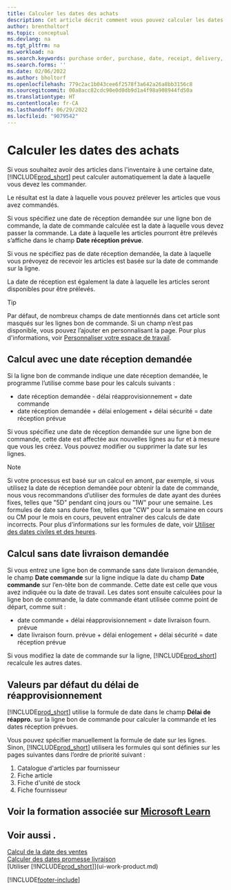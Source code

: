 ```yaml
---
title: Calculer les dates des achats
description: Cet article décrit comment vous pouvez calculer les dates des achats.
author: brentholtorf
ms.topic: conceptual
ms.devlang: na
ms.tgt_pltfrm: na
ms.workload: na
ms.search.keywords: purchase order, purchase, date, receipt, delivery, lead time
ms.search.forms: ''
ms.date: 02/06/2022
ms.author: bholtorf
ms.openlocfilehash: 779c2ac1b043cee6f2578f3a642a26a8bb3156c8
ms.sourcegitcommit: 00a8acc82cdc90e0d0db9d1a4f98a908944fd50a
ms.translationtype: HT
ms.contentlocale: fr-CA
ms.lasthandoff: 06/29/2022
ms.locfileid: "9079542"
---
```

# <a name="calculate-dates-for-purchases"></a>Calculer les dates des achats

Si vous souhaitez avoir des articles dans l'inventaire à une certaine date, [!INCLUDE[prod_short](includes/prod_short.md)] peut calculer automatiquement la date à laquelle vous devez les commander. 

Le résultat est la date à laquelle vous pouvez prélever les articles que vous avez commandés.  

Si vous spécifiez une date de réception demandée sur une ligne bon de commande, la date de commande calculée est la date à laquelle vous devez passer la commande. La date à laquelle les articles pourront être prélevés s’affiche dans le champ **Date réception prévue**.  

Si vous ne spécifiez pas de date réception demandée, la date à laquelle vous prévoyez de recevoir les articles est basée sur la date de commande sur la ligne. 

La date de réception est également la date à laquelle les articles seront disponibles pour être prélevés.  

> [!TIP]
> Par défaut, de nombreux champs de date mentionnés dans cet article sont masqués sur les lignes bon de commande. Si un champ n’est pas disponible, vous pouvez l’ajouter en personnalisant la page. Pour plus d'informations, voir [Personnaliser votre espace de travail](ui-personalization-user.md).

## <a name="calculating-with-a-requested-receipt-date"></a>Calcul avec une date réception demandée

Si la ligne bon de commande indique une date réception demandée, le programme l’utilise comme base pour les calculs suivants :  

- date réception demandée - délai réapprovisionnement = date commande  
- date réception demandée + délai enlogement + délai sécurité = date réception prévue  

Si vous spécifiez une date de réception demandée sur une ligne bon de commande, cette date est affectée aux nouvelles lignes au fur et à mesure que vous les créez. Vous pouvez modifier ou supprimer la date sur les lignes.  

> [!NOTE]
> Si votre processus est basé sur un calcul en amont, par exemple, si vous utilisez la date de réception demandée pour obtenir la date de commande, nous vous recommandons d’utiliser des formules de date ayant des durées fixes, telles que "5D" pendant cinq jours ou "1W" pour une semaine. Les formules de date sans durée fixe, telles que "CW" pour la semaine en cours ou CM pour le mois en cours, peuvent entraîner des calculs de date incorrects. Pour plus d’informations sur les formules de date, voir [Utiliser des dates civiles et des heures](ui-enter-date-ranges.md).

## <a name="calculating-without-a-requested-delivery-date"></a>Calcul sans date livraison demandée

Si vous entrez une ligne bon de commande sans date livraison demandée, le champ **Date commande** sur la ligne indique la date du champ **Date commande** sur l’en-tête bon de commande. Cette date est celle que vous avez indiquée ou la date de travail. Les dates sont ensuite calculées pour la ligne bon de commande, la date commande étant utilisée comme point de départ, comme suit :  

- date commande + délai réapprovisionnement = date livraison fourn. prévue  
- date livraison fourn. prévue + délai enlogement + délai sécurité = date réception prévue  

Si vous modifiez la date de commande sur la ligne, [!INCLUDE[prod_short](includes/prod_short.md)] recalcule les autres dates.  

## <a name="default-values-for-lead-time-calculation"></a>Valeurs par défaut du délai de réapprovisionnement

[!INCLUDE[prod_short](includes/prod_short.md)] utilise la formule de date dans le champ **Délai de réappro.** sur la ligne bon de commande pour calculer la commande et les dates réception prévues.  

Vous pouvez spécifier manuellement la formule de date sur les lignes. Sinon, [!INCLUDE[prod_short](includes/prod_short.md)] utilisera les formules qui sont définies sur les pages suivantes dans l’ordre de priorité suivant :

1. Catalogue d'articles par fournisseur
2. Fiche article
3. Fiche d'unité de stock
4. Fiche fournisseur

## <a name="see-related-training-at-microsoft-learn"></a>Voir la formation associée sur [Microsoft Learn](/learn/modules/estimate-receipt-dates-dynamics-365-business-central/)

## <a name="see-also"></a>Voir aussi .

[Calcul de la date des ventes](sales-date-calculation-for-sales.md)  
[Calculer des dates promesse livraison](sales-how-to-calculate-order-promising-dates.md)  
[Utiliser [!INCLUDE[prod_short](includes/prod_short.md)]](ui-work-product.md)  


[!INCLUDE[footer-include](includes/footer-banner.md)]
